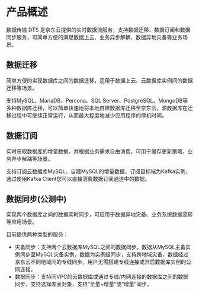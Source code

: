 # 产品概述

数据传输 DTS 是京东云提供的实时数据流服务，支持数据迁移、数据订阅和数据同步服务，可简单方便的满足数据上云、业务异步解耦、数据异地灾备等业务场景。

## 数据迁移

简单方便的实现数据库之间的数据迁移，适用于数据上云、云数据库实例间的数据迁移等场景。

支持MySQL、MariaDB、Percona、SQL Server、PostgreSQL、MongoDB等多种数据库迁移，可以简单快速地将本地自建数据库迁移至京东云，源数据库在迁移过程中可继续正常运行，从而最大程度地减少应用程序的停机时间。

## 数据订阅

实时获取数据库的增量数据，并根据业务需求自由消费，可用于缓存更新策略、业务异步解耦等场景。

支持订阅云数据库MySQL、自建MySQL的增量数据，订阅目标端为Kafka实例，通过使用Kafka Client您可以直接消费数据订阅通道中的数据。

## 数据同步(公测中)

实现两个数据库之间的数据实时同步，可应用于数据异地灾备、业务系统数据流转等应用场景。

目前提供两种类型的服务：

- 灾备同步：支持两个云数据库MySQL之间的数据同步，数据从MySQL主备实例同步至MySQL灾备实例，数据为实例级同步，支持跨地域灾备，数据经过京东云不同地域间的专线同步，用户无需搭建专线连接或开启数据库实例的公网连接。
- 数据同步：支持同VPC的云数据库或通过专线/内网连接的数据库之间的数据同步，支持选择库表对象，支持“全量+增量”或“增量”同步。


